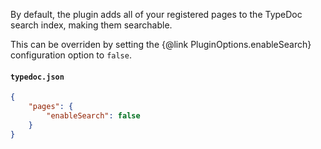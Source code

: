 By default, the plugin adds all of your registered pages to the TypeDoc search index, making them searchable.

This can be overriden by setting the {@link PluginOptions.enableSearch} configuration option to `false`.

#### `typedoc.json`

```json
{
	"pages": {
		"enableSearch": false
	}
}
```